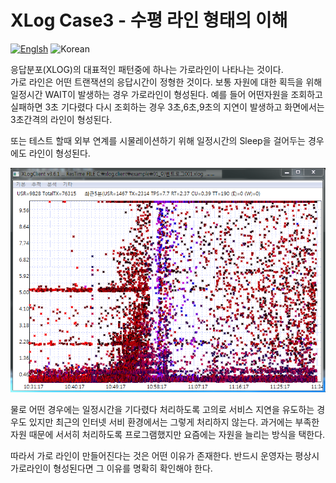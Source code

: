 # XLog Case3 - 수평 라인 형태의 이해
[![Englsh](https://img.shields.io/badge/language-English-red.svg)](XLogCase3.md) ![Korean](https://img.shields.io/badge/language-Korean-blue.svg)

응답분포(XLOG)의 대표적인 패턴중에 하나는 가로라인이 나타나는 것이다.  
가로 라인은 어떤 트랜잭션의 응답시간이 정형한 것이다. 
보통 자원에 대한 획득을 위해 일정시간 WAIT이 발생하는 경우 가로라인이 형성된다.
예를 들어 어떤자원을 조회하고 실패하면 3초 기다렸다 다시 조회하는 경우 3초,6초,9초의 지연이 발생하고
화면에서는 3초간격의 라인이 형성된다.

또는 테스트 할때 외부 연계를 시물레이션하기 위해 일정시간의 Sleep을 걸어두는 경우에도 
라인이 형성된다.

![Horizontal Line](../img/client/xlog_horizontal.png)

물로 어떤 경우에는 일정시간을 기다렸다 처리하도록 고의로 서비스 지연을 유도하는 경우도 있지만
최근의 인터넷 서비 환경에서는 그렇게 처리하지 않는다. 과거에는 부족한 자원 때문에 서서히 처리하도록 프로그램했지만
요즘에는 자원을 늘리는 방식을 택한다. 

따라서 가로 라인이 만들어진다는 것은 어떤 이유가 존재한다. 
반드시 운영자는 평상시 가로라인이 형성된다면 그 이유를 명확히 확인해야 한다.